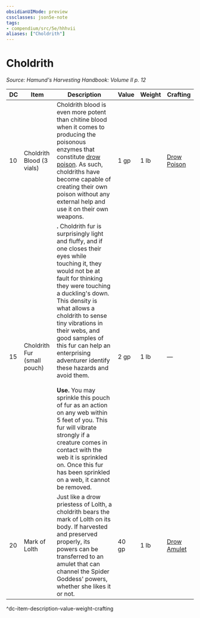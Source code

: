 ```yaml
---
obsidianUIMode: preview
cssclasses: json5e-note
tags:
- compendium/src/5e/hhhvii
aliases: ["Choldrith"]
---
```

# Choldrith
*Source: Hamund's Harvesting Handbook: Volume II p. 12* 

| DC | Item | Description | Value | Weight | Crafting |
|----|------|-------------|-------|--------|----------|
| 10 | Choldrith Blood (3 vials) | Choldrith blood is even more potent than chitine blood when it comes to producing the poisonous enzymes that constitute [drow poison](compendium/items/drow-poison.md). As such, choldriths have become capable of creating their own poison without any external help and use it on their own weapons. | 1 gp | 1 lb | [Drow Poison](compendium/items/drow-poison.md) |
| 15 | Choldrith Fur (small pouch) | **.** Choldrith fur is surprisingly light and fluffy, and if one closes their eyes while touching it, they would not be at fault for thinking they were touching a duckling's down. This density is what allows a choldrith to sense tiny vibrations in their webs, and good samples of this fur can help an enterprising adventurer identify these hazards and avoid them.<br /><br />**Use.** You may sprinkle this pouch of fur as an action on any web within 5 feet of you. This fur will vibrate strongly if a creature comes in contact with the web it is sprinkled on. Once this fur has been sprinkled on a web, it cannot be removed. | 2 gp | 1 lb | — |
| 20 | Mark of Lolth | Just like a drow priestess of Lolth, a choldrith bears the mark of Lolth on its body. If harvested and preserved properly, its powers can be transferred to an amulet that can channel the Spider Goddess' powers, whether she likes it or not. | 40 gp | 1 lb | [Drow Amulet](compendium/items/drow-amulet-hhhvi.md) |
^dc-item-description-value-weight-crafting